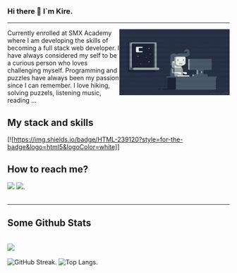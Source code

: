 ### Hi there 👋 I`m Kire.
<hr>

<!--
**KireMitrov/KireMitrov** is a ✨ _special_ ✨ repository because its `README.md` (this file) appears on your GitHub profile.

Here are some ideas to get you started:

- 🔭 I’m currently working on ...
- 🌱 I’m currently learning ...
- 👯 I’m looking to collaborate on ...
- 🤔 I’m looking for help with ...
- 💬 Ask me about ...
- 📫 How to reach me: ...
- 😄 Pronouns: ...
- ⚡ Fun fact: ...
-->
<p><img align="right" src="https://github.com/KireMitrov/KireMitrov/blob/main/coding.gif" width="250" height="150"></p>

Currently enrolled at SMX Academy where I am developing the skills of becoming a full stack web developer.
I have always considered my self to be a curious person who loves challenging myself. Programming and puzzles have always been my passion since I can remember. I love hiking, solving puzzels, listening music, reading ...

## My stack and skills
[![https://img.shields.io/badge/HTML-239120?style=for-the-badge&logo=html5&logoColor=white]]

## How to reach me?
 [![](https://img.shields.io/badge/Gmail-D14836?style=for-the-badge&logo=gmail&logoColor=white)](https://mail.google.com/mail/?view=cm&source=mailto&to=kire.mitrov.km@gmail.com)
 [![](https://img.shields.io/badge/LinkedIn-0077B5?style=for-the-badge&logo=linkedin&logoColor=white)](https://www.linkedin.com/in/kire-mitrov-066313198/).
<br><br>
<hr>
<h2><b>Some Github Stats</b></h2>
<br>
<img src="https://github-readme-stats.vercel.app/api?username=KireMitrov&theme=radical" >

![GitHub Streak](https://github-readme-streak-stats.herokuapp.com?user=KireMitrov&date_format=M%20j%5B%2C%20Y%5D).
![Top Langs](https://github-readme-stats.vercel.app/api/top-langs/?username=KireMitrov&theme=tokyonight).
